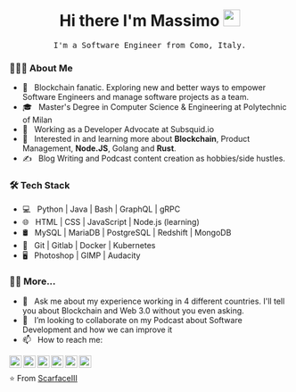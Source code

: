 <h1 align="center"> Hi there I'm Massimo <img src="https://raw.githubusercontent.com/iampavangandhi/iampavangandhi/master/gifs/Hi.gif" width="30px"> </h1>
<p align="center">
  <samp> I'm a Software Engineer from Como, Italy. </samp>
</p>


<h3> 👨🏻‍💻 About Me </h3>

- 🤔 &nbsp; Blockchain fanatic. Exploring new and better ways to empower Software Engineers and manage software projects as a team.
- 🎓 &nbsp; Master's Degree in Computer Science & Engineering at Polytechnic of Milan
- 💼 &nbsp; Working as a Developer Advocate at Subsquid.io
- 🌱 &nbsp; Interested in and learning more about **Blockchain**, Product Management, **Node.JS**, Golang and **Rust**.
- ✍️ &nbsp; Blog Writing and Podcast content creation as hobbies/side hustles.

<h3>🛠 Tech Stack</h3>

- 💻 &nbsp; Python | Java | Bash | GraphQL | gRPC
- 🌐 &nbsp; HTML | CSS | JavaScript | Node.js (learning)
- 🛢 &nbsp; MySQL | MariaDB | PostgreSQL | Redshift | MongoDB
- 🔧 &nbsp; Git | Gitlab | Docker | Kubernetes
- 🖥 &nbsp; Photoshop | GIMP | Audacity

<h3>🤝🏻  More...</h3>

- 💬 &nbsp; Ask me about my experience working in 4 different countries. I'll tell you about Blockchain and Web 3.0 without you even asking.
- 👯 &nbsp; I’m looking to collaborate on my Podcast about Software Development and how we can improve it
- 📫 &nbsp; How to reach me: 
<a href="https://twitter.com/RaekwonIII">
  <img align="left" alt="Massimo's Twitter" width="22px" src="https://cdn.jsdelivr.net/npm/simple-icons@v3/icons/twitter.svg" />
</a>
<a href="https://www.linkedin.com/in/massimoluraschi/">
  <img align="left" alt="Massimo's Linkedin" width="22px" src="https://cdn.jsdelivr.net/npm/simple-icons@v3/icons/linkedin.svg" />
</a>
<a href="https://github.com/ScarfaceIII">
  <img align="left" alt="Massimo's Github" width="22px" src="https://cdn.jsdelivr.net/npm/simple-icons@v3/icons/github.svg" />
</a>
<a href="https://t.me/RaekwonTheChefIII">
  <img align="left" alt="Massimo's Telegram" width="22px" src="https://cdn.jsdelivr.net/npm/simple-icons@v3/icons/telegram.svg" />
</a>
<a href="https://www.instagram.com/massimo.lura/">
  <img align="left" alt="Massimo's Instagram" width="22px" src="https://cdn.jsdelivr.net/npm/simple-icons@v3/icons/instagram.svg" />
</a>
<a href="http://massimoluraschi.me/">
  <img align="left" alt="Massimo's Blog" width="22px" src="https://cdn.jsdelivr.net/npm/simple-icons@3.3.0/icons/wordpress.svg" />
</a>
<!--<a href="https://www.hackerrank.com/ajaykhalsa_ak">
  <img align="left" alt="Ajay's Hackerrank" width="22px" src="https://cdn.jsdelivr.net/npm/simple-icons@v3/icons/hackerrank.svg" />
</a>-->
<br />

⭐️ From [ScarfaceIII](https://github.com/ScarfaceIII)
